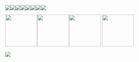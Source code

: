 ![](https://64.media.tumblr.com/362c5d7e3ae6ebc36fe4505e892b66da/ce369a681d94668b-92/s100x200/0f67b1f4e8ee46de070279dbad4826da1f2d5f34.pnj)![](https://64.media.tumblr.com/7fef681c588c033d62557e2b1353eabb/ce369a681d94668b-be/s100x200/9700ebf483734503e800b91c4af2b4b8d7d35c51.pnj)![](https://64.media.tumblr.com/cf519ff1ab84d34552c040a9b51bc331/ce369a681d94668b-36/s100x200/273f16e3fc6b71b3ac934bdadeff83eb1c1ff40a.pnj)![](https://64.media.tumblr.com/40a310069b22a8d29a289c9419f92196/2ab9cf95500e4db9-e5/s100x200/e7468127c03e25b9db0b017477bda7eb62dabb1a.pnj)![](https://64.media.tumblr.com/9d3c9a1daaa6ad818cac2b7abd77b38a/ce369a681d94668b-cd/s100x200/ff374b29b439294aece75c221ed8d10e1b70f130.pnj)![](https://64.media.tumblr.com/ae9544468f4fc0f3daa41290e10f4171/ce369a681d94668b-ff/s100x200/8038c93b4ff85c289fe9b1ee0888c964647e8992.pnj)![](https://64.media.tumblr.com/732e54b4a787894e86495b672525da71/ce369a681d94668b-ae/s100x200/79d4dd493a679192c5e4014773915f857864a66b.pnj)![](https://64.media.tumblr.com/4104d3f9948477c66c34256cf8e4d3e7/ce369a681d94668b-f8/s100x200/be191cd64cf475fda64b5db336e51c2cde3f20f7.pnj)

<img src="https://i.ibb.co/YN8ctVW/Untitled-Project2-ezgif-2.png" width="100"/><img src="https://i.ibb.co/wwyYWy4/Untitled-Project2-ezgif-5.png" width="100"/><img src="https://i.ibb.co/FWR9DZ7/Untitled-Project2-ezgif-7.png" width="100"/>
<img src="https://i.ibb.co/FWR9DZ7/Untitled-Project2-ezgif-7.png" width="100"/>


![](https://64.media.tumblr.com/3f8e83738c97cb238fabc6bad76cf62b/66f40aa7fc1b0321-13/s2048x3072/83a3c1dcfe5245286679b35be91f638aec568d17.pnj)


